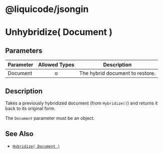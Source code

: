 # @liquicode/jsongin


# Unhybridize( Document )


## Parameters

| **Parameter** | **Allowed Types** | **Description**                          |
|---------------|:-----------------:|------------------------------------------|
| Document      |        o          | The hybrid document to restore.          |


## Description

Takes a previously hybridized document (from `Hybridize()`) and returns it back to its original form.

The `Document` parameter must be an object.


## See Also

- [`Hybridize( Document )`](./Hybridize.md)


